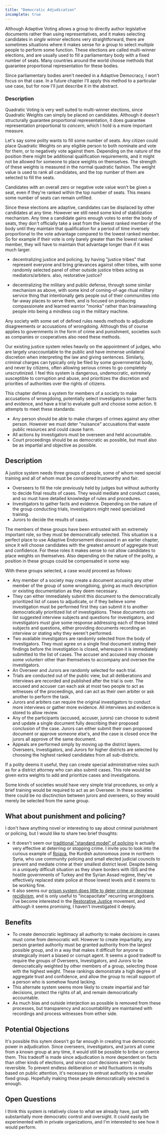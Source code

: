 ```yaml
---
title: "Democratic Adjudication"
incomplete: true
---
```





Although Adaptive Voting allows a group to directly author legislative documents rather than using representatives, and it makes selecting candidates in *single winner* elections very straightforward, there are sometimes situations where it makes sense for a group to select *multiple* people to perform some function. These elections are called multi-winner elections, and are usually used to fill a parliamentary body with a fixed number of seats. Many countries around the world choose methods that guarantee proportional representation for these bodies.

Since parliamentary bodies aren't needed in a Adaptive Democracy, I won't focus on that case. In a future chapter I'll apply this method to a particular use case, but for now I'll just describe it in the abstract.

### Description

Quadratic Voting is very well suited to multi-winner elections, since Quadratic Weights can simply be placed on candidates. Although it doesn't structurally guarantee proportional representation, it does guarantee representation proportional to *concern*, which I hold is a more important measure.

Let's say some polity wants to fill some number of seats. Any citizen could place Quadratic Weights on any eligible person to both nominate and vote for them, or to negatively vote against them. Depending on the nature of the position there might be additional qualification requirements, and it might not be allowed for someone to place weights on themselves. The strength of these weights is measured in the normal quadratic fashion. The weight value is used to rank all candidates, and the top number of them are selected to fill the seats.

Candidates with an overall zero or negative vote value won't be given a seat, even if they're ranked within the top number of seats. This means some number of seats can remain unfilled.

Since these elections are adaptive, candidates can be displaced by other candidates at any time. However we still need some kind of stabilization mechanism. Any time a candidate gains enough votes to enter the body of seats, they don't officially take a seat from the lowest ranked member of the body until they maintain that qualification for a period of time inversely proportional to the vote advantage compared to the lowest ranked member. So for example if their vote is only barely greater than the lowest ranked member, they will have to maintain that advantage longer than if it was much larger.








- decentralizing justice and policing, by having "justice tribes" that represent everyone and bring grievances against other tribes, with some randomly selected panel of other outside justice tribes acting as mediators/arbiters. also, restorative justice?

- decentralizing the military and public defense, through some similar mechanism as above, with some kind of coming-of-age ritual military service thing that intentionally gets people out of their communities into far-away places to serve them, and is focused on producing compassionate and learned warrior "monks" rather than brainwashing people into being a mindless cog in the military machine.










Any society with some set of defined rules needs methods to adjudicate disagreements or accusations of wrongdoing. Although this of course applies to governments in the form of crime and punishment, societies such as companies or cooperatives also need these methods.

Our existing justice system relies heavily on the appointment of judges, who are largely unaccountable to the public and have immense unilateral discretion when interpreting the law and giving sentences. Similarly, criminal charges can typically only be filed by some governmental body, and never by citizens, often allowing serious crimes to go completely unscrutinized. I feel this system is dangerous, undemocratic, extremely susceptible to corruption and abuse, and prioritizes the discretion and priorities of authorities over the rights of citizens.

This chapter defines a system for members of a society to make accusations of wrongdoing, potentially select investigators to gather facts and evidence, and have a trial to evaluate guilt and choose some action. It attempts to meet these standards:

- Any person should be able to make charges of crimes against any other person. However we must deter "nuisance" accusations that waste public resources and could cause harm.
- All actions by investigators must be overseen and held accountable.
- Court proceedings should be as democratic as possible, but must also be as impartial and objective as possible.

## Description

A justice system needs three groups of people, some of whom need special training and all of whom must be considered trustworthy and fair.

- Overseers to fill the role previously held by judges but without authority to decide final results of cases. They would mediate and conduct cases, and so must have detailed knowledge of rules and procedures.
- Investigators to gather facts and evidence. Depending on the nature of the group conducting trials, investigators might need specialized training.
- Jurors to decide the results of cases.

The members of these groups have been entrusted with an extremely important role, so they must be democratically selected. This situation is a perfect place to use Adaptive Endorsement discussed in an earlier chapter, since it will choose candidates with the greatest amount of aggregate trust and confidence. For these roles it makes sense to not allow candidates to place weights on themselves. Also depending on the nature of the polity, a position in these groups could be compensated in some way.

With these groups selected, a case would proceed as follows:

- Any member of a society may create a document accusing any other member of the group of some wrongdoing, giving as much description or existing documentation as they deem necessary.
- They can either immediately submit this document to the democratically prioritized list of cases to adjudicate, or if they believe some investigation must be performed first they can submit it to another democratically prioritized list of investigations. These documents can list suggested interview subjects and questions for investigators, and investigators must give some response addressing each of these listed subjects and questions, either providing documents recording an interview or stating why they weren't performed.
- Two available investigators are randomly selected from the body of investigators. They must agree on a single final document stating their findings before the investigation is closed, whereupon it is immediately submitted to the list of cases. The accuser and accused may choose some volunterr other than themselves to accompany and oversee the investigators.
- An Overseer and Jurors are randomly selected for each trial.
- Trials are conducted out of the public view, but all deliberations and interviews are recorded and published after the trial is over. The accused and accuser can each ask at most two people to act as witnesses of the proceedings, and can act as their own arbiter or ask another to perform the task.
- Jurors and arbiters can require the original investigators to conduct more interviews or gather more evidence. All interviews and evidence is stored to allow review.
- Any of the participants (accused, accuser, jurors) can choose to submit and update a single document fully describing their proposed conclusion of the case. Jurors can either submit their own proposed document or approve someone else's, and the case is closed once the jurors all approve of the same document.
- Appeals are performed simply by moving up the district layers. Overseers, Investigators, and Jurors for higher districts are selected by choosing the highest ranked candidates from all sub-districts.

If a polity deems it useful, they can create special administrative roles such as for a district attorney who can also submit cases. This role would be given extra weights to add and prioritize cases and investigations.

Some kinds of societies would have very simple trial procedures, so only a brief training would be required to act as an Overseer. In these societies there could be no disctinction between jurors and overseers, so they would merely be selected from the same group.

## What about punishment and policing?

I don't have anything novel or interesting to say about criminal punishment or policing, but I would like to share two brief thoughts:

- It doesn't seem our [traditional "standard model" of policing](https://cebcp.org/evidence-based-policing/what-works-in-policing/research-evidence-review/standard-model-policing-tactics/) is actually very effective at deterring or stopping crime. I invite you to look into the curious example of [Rojava](https://en.wikipedia.org/wiki/Autonomous_Administration_of_North_and_East_Syria#Policing_and_security), the Kurdish autonomous zone in northern Syria, who use community policing and small elected judicial councils to prevent and mediate crime at their smallest district level. Despite being in a uniquely difficult situation as they share borders with ISIS and the hostile governments of Turkey and the Syrian Assad regime, they've effectively replaced state police at those lowest levels and it seems to be working fine.
- It also seems our [prison system does little to deter crime or decrease recidivism](https://www.publicsafety.gc.ca/cnt/rsrcs/pblctns/ffcts-prsn-sntncs-rcdvsm/index-en.aspx), and is only useful to "incapacitate" recurring wrongdoers. I've become interested in the [Restorative Justice](https://en.wikipedia.org/wiki/Restorative_justice) movement, and although it seems promising, I haven't investigated it deeply.

<!--
https://cebcp.org/evidence-based-policing/what-works-in-policing/research-evidence-review/
https://www.cato.org/research-briefs-economic-policy/police-patrols-crime
https://whyy.org/segments/the-police-experiment-that-changed-what-we-know-about-foot-patrol/

https://www.resilience.org/stories/2020-08-26/police-abolition-and-other-revolutionary-lessons-from-rojava/
https://en.wikipedia.org/wiki/Asayish_(Rojava_regions)
https://en.wikipedia.org/wiki/Autonomous_Administration_of_North_and_East_Syria
https://www.greenleft.org.au/content/how-abolish-police-lessons-rojava
https://rojavainformationcenter.com/2020/06/interview-civil-defense-forces-commanders-on-community-policing-in-north-and-east-syria/
https://newpol.org/what-would-abolition-look-like/?print=pdf
-->

## Benefits

- To create democratic legitimacy all authority to make decisions in cases must come from democratic will. However to create impartiality, any person granted authority must be granted authority from the largest possible group, and in a way that makes it difficult for anyone to strategically insert a biased or corrupt agent. It seems a good tradeoff to require the groups of Overseers, Investigators, and Jurors to be democratically weighted by other members of a group, selecting those with the highest weight. These rankings demonstrate a high degree of aggregate trust and confidence, and allow the group to recall support of a person who is somehow found lacking.
- This alternate system seems more likely to create impartial and fair decisions, protect the rights of all, and remain democratically accountable.
- As much bias and outside interjection as possible is removed from these processes, but transparency and accountablility are maintained with recordings and process witnesses from either side.

## Potential Objections

It's possible this sytem doesn't go far enough in creating true democratic power in adjudication. Since overseers, investigators, and jurors all come from a known group at any time, it would still be possible to bribe or coerce them. This tradeoff is made since adjudication is more dependent on facts than other kinds of elections, and since court decisions aren't easily reversible. To prevent endless deliberation or wild fluctuations in results based on public attention, it's necessary to entrust authority to a smaller fixed group. Hopefully making these people democratically selected is enough.

## Open Questions

I think this system is relatively close to what we already have, just with substantially more democratic control and oversight. It could easily be experimented with in private organizations, and I'm interested to see how it would perform.
